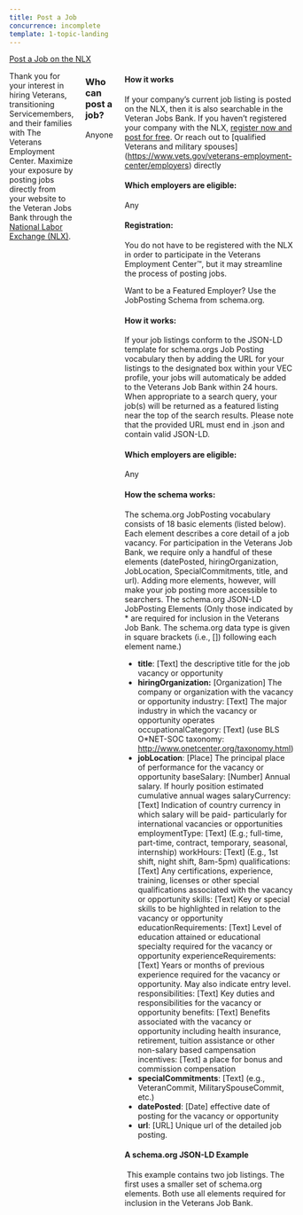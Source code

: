 ```yaml
---
title: Post a Job
concurrence: incomplete
template: 1-topic-landing
---
```


<div class="main" role="main" markdown="0">

<div class="action-bar">
  <div class="row">
    <div class="small-12 columns">
      <a class="usa-button-primary" href="https://us.jobs/postajobpartner.asp?partner=ebenefits">Post a Job on the <abbr>NLX</abbr></a>
    </div>
  </div>
</div>

<div class="section one" markdown="0">
<div class="primary" markdown="0">
<div class="row" markdown="0">
<div class="small-12 columns" markdown="0">

<div markdown="1">

Thank you for your interest in hiring Veterans, transitioning Servicemembers, and their families with The Veterans Employment Center. Maximize your exposure by posting jobs directly from your website to the Veteran Jobs Bank through the [National Labor Exchange (NLX)]( https://us.jobs/postajobpartner.asp?partner=ebenefits).

</div>

<div class="call-out" markdown="1">

### Who can post a job? 

Anyone

</div>

<div markdown="1">

#### How it works 

If your company’s current job listing is posted on the NLX, then it is also searchable in the Veteran Jobs Bank. If you haven’t registered your company with the NLX, [register now and post for free](https://us.jobs/postajobpartner.asp?partner=ebenefits).
Or reach out to [qualified Veterans and military spouses] (https://www.vets.gov/veterans-employment-center/employers) directly

#### Which employers are eligible:
Any

#### Registration:

You do not have to be registered with the NLX in order to participate in the Veterans Employment Center™, but it may streamline the process of posting jobs.

Want to be a Featured Employer? Use the JobPosting Schema from schema.org.

#### How it works:

If your job listings conform to the JSON-LD template for schema.orgs Job Posting vocabulary then by adding the URL for your listings to the designated box within your VEC profile, your jobs will automaticaly be added to the Veterans Job Bank within 24 hours. When appropriate to a search query, your job(s) will be returned as a featured listing near the top of the search results. Please note that the provided URL must end in .json and contain valid JSON-LD.

#### Which employers are eligible:

Any

#### How the schema works:

The schema.org JobPosting vocabulary consists of 18 basic elements (listed below). Each element describes a core detail of a job vacancy. For participation in the Veterans Job Bank, we require only a handful of these elements (datePosted, hiringOrganization, JobLocation, SpecialCommitments, title, and url). Adding more elements, however, will make your job posting more accessible to searchers.
The schema.org JSON-LD JobPosting Elements
(Only those indicated by * are required for inclusion in the Veterans Job Bank. The schema.org data type is given in square brackets (i.e., []) following each element name.)

- **title**: [Text] the descriptive title for the job vacancy or opportunity
- **hiringOrganization:** [Organization] The company or organization with the vacancy or opportunity
industry: [Text] The major industry in which the vacancy or opportunity operates
occupationalCategory: [Text] (use BLS O*NET-SOC taxonomy: http://www.onetcenter.org/taxonomy.html)
- **jobLocation**: [Place] The principal place of performance for the vacancy or opportunity
baseSalary: [Number] Annual salary. If hourly position estimated cumulative annual wages
salaryCurrency: [Text] Indication of country currency in which salary will be paid- particularly for international vacancies or opportunities
employmentType: [Text] (E.g.; full-time, part-time, contract, temporary, seasonal, internship)
workHours: [Text] (E.g., 1st shift, night shift, 8am-5pm)
qualifications: [Text] Any certifications, experience, training, licenses or other special qualifications associated with the vacancy or opportunity
skills: [Text] Key or special skills to be highlighted in relation to the vacancy or opportunity
educationRequirements: [Text] Level of education attained or educational specialty required for the vacancy or opportunity
experienceRequirements: [Text] Years or months of previous experience required for the vacancy or opportunity. May also indicate entry level.
responsibilities: [Text] Key duties and responsibilities for the vacancy or opportunity
benefits: [Text] Benefits associated with the vacancy or opportunity including health insurance, retirement, tuition assistance or other non-salary based campensation
incentives: [Text] a place for bonus and commission compensation
- **specialCommitments**: [Text] (e.g., VeteranCommit, MilitarySpouseCommit, etc.)
- **datePosted**: [Date] effective date of posting for the vacancy or opportunity
- **url**: [URL] Unique url of the detailed job posting.

#### A schema.org JSON-LD Example

 This example contains two job listings. The first uses a smaller set of schema.org elements. Both use all elements required for inclusion in the Veterans Job Bank.

</div>

<pre>          

[
  {
    "@context": "http://schema.org",
    "@type": "JobPosting",
    "description": "Description: ABC Company Inc. seeks a full-time mid-level software engineer to develop in-house tools.",
    "jobLocation": {
      "@type": "Place",
      "address": {
        "@type": "PostalAddress",
        "addressLocality": "Kirkland",
        "addressRegion": "WA"
      }
    },
    "hiringOrganization": {
      "@type": "Organization",
      "name": "ABC, Inc.",
      "legalName": "Alphabet, Inc."
    },
    "specialCommitments": "VeteranCommit",
    "title": "Software Engineer",
    "datePosted": "1/2/15",
    "url": "www.abccompanyinc.com/jobs?listing=12345"
  },
  {
    "@context": "http://schema.org",
    "@type": "JobPosting",
    "baseSalary": "100000",
    "benefits": "Medical, Life, Dental",
    "description": "ABC Company Inc. seeks a full-time machine shop foreman for its main manufacturing facility. The successful candidate will be in charge of all shop activities.",
    "employmentType": "Full-time",
    "experienceRequirements": "Minimum 4 years experience as shop foreman. Military shop experience highly desired",
    "incentives": "Performance-based annual bonus plan, project-completion bonuses",
    "jobLocation": {
      "@type": "Place",
      "address": {
        "@type": "PostalAddress",
        "addressLocality": "Kirkland",
        "addressRegion": "WA"
      }
    },
    "hiringOrganization": {
      "@type": "Organization",
      "name": "ABC, Inc.",
      "legalName": "Alphabet, Inc."
    },
    "qualifications": "Ability to lead a group of 30+ machinists of varying skill levels. Highly motivated. Ability to learn quickly. Ability to settle disputes.",
    "responsibilities": "Manage all floor activities. Handle hirings, promotions, and firings.",
    "salaryCurrency": "USD",
    "specialCommitments": "VeteranCommit",
    "title": "Software Engineer",
    "workHours": "40+ hours per week",
    "datePosted": "1/2/15",
    "url": "www.abccompanyinc.com/jobs?listing=23456"
  }
]

</pre>        


</div>
</div>
</div>


</div>
